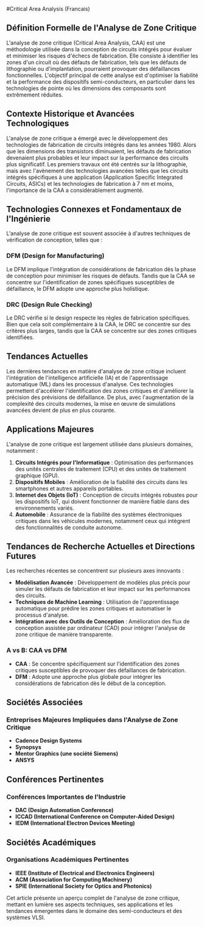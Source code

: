 #Critical Area Analysis (Francais)

## Définition Formelle de l'Analyse de Zone Critique
L'analyse de zone critique (Critical Area Analysis, CAA) est une méthodologie utilisée dans la conception de circuits intégrés pour évaluer et minimiser les risques d'échecs de fabrication. Elle consiste à identifier les zones d'un circuit où des défauts de fabrication, tels que les défauts de lithographie ou d'implantation, pourraient provoquer des défaillances fonctionnelles. L'objectif principal de cette analyse est d'optimiser la fiabilité et la performance des dispositifs semi-conducteurs, en particulier dans les technologies de pointe où les dimensions des composants sont extrêmement réduites.

## Contexte Historique et Avancées Technologiques
L'analyse de zone critique a émergé avec le développement des technologies de fabrication de circuits intégrés dans les années 1980. Alors que les dimensions des transistors diminuaient, les défauts de fabrication devenaient plus probables et leur impact sur la performance des circuits plus significatif. Les premiers travaux ont été centrés sur la lithographie, mais avec l'avènement des technologies avancées telles que les circuits intégrés spécifiques à une application (Application Specific Integrated Circuits, ASICs) et les technologies de fabrication à 7 nm et moins, l'importance de la CAA a considérablement augmenté.

## Technologies Connexes et Fondamentaux de l'Ingénierie
L'analyse de zone critique est souvent associée à d'autres techniques de vérification de conception, telles que :

### DFM (Design for Manufacturing)
Le DFM implique l'intégration de considérations de fabrication dès la phase de conception pour minimiser les risques de défauts. Tandis que la CAA se concentre sur l'identification de zones spécifiques susceptibles de défaillance, le DFM adopte une approche plus holistique.

### DRC (Design Rule Checking)
Le DRC vérifie si le design respecte les règles de fabrication spécifiques. Bien que cela soit complémentaire à la CAA, le DRC se concentre sur des critères plus larges, tandis que la CAA se concentre sur des zones critiques identifiées.

## Tendances Actuelles
Les dernières tendances en matière d'analyse de zone critique incluent l'intégration de l'intelligence artificielle (IA) et de l'apprentissage automatique (ML) dans les processus d'analyse. Ces technologies permettent d'accélérer l'identification des zones critiques et d'améliorer la précision des prévisions de défaillance. De plus, avec l'augmentation de la complexité des circuits modernes, la mise en œuvre de simulations avancées devient de plus en plus courante.

## Applications Majeures
L'analyse de zone critique est largement utilisée dans plusieurs domaines, notamment :

1. **Circuits Intégrés pour l'Informatique** : Optimisation des performances des unités centrales de traitement (CPU) et des unités de traitement graphique (GPU).
2. **Dispositifs Mobiles** : Amélioration de la fiabilité des circuits dans les smartphones et autres appareils portables.
3. **Internet des Objets (IoT)** : Conception de circuits intégrés robustes pour les dispositifs IoT, qui doivent fonctionner de manière fiable dans des environnements variés.
4. **Automobile** : Assurance de la fiabilité des systèmes électroniques critiques dans les véhicules modernes, notamment ceux qui intègrent des fonctionnalités de conduite autonome.

## Tendances de Recherche Actuelles et Directions Futures
Les recherches récentes se concentrent sur plusieurs axes innovants :

- **Modélisation Avancée** : Développement de modèles plus précis pour simuler les défauts de fabrication et leur impact sur les performances des circuits.
- **Techniques de Machine Learning** : Utilisation de l'apprentissage automatique pour prédire les zones critiques et automatiser le processus d'analyse.
- **Intégration avec des Outils de Conception** : Amélioration des flux de conception assistée par ordinateur (CAD) pour intégrer l'analyse de zone critique de manière transparente.

### A vs B: CAA vs DFM
- **CAA** : Se concentre spécifiquement sur l'identification des zones critiques susceptibles de provoquer des défaillances de fabrication.
- **DFM** : Adopte une approche plus globale pour intégrer les considérations de fabrication dès le début de la conception.

## Sociétés Associées
### Entreprises Majeures Impliquées dans l'Analyse de Zone Critique
- **Cadence Design Systems**
- **Synopsys**
- **Mentor Graphics (une société Siemens)**
- **ANSYS**

## Conférences Pertinentes
### Conférences Importantes de l'Industrie
- **DAC (Design Automation Conference)**
- **ICCAD (International Conference on Computer-Aided Design)**
- **IEDM (International Electron Devices Meeting)**

## Sociétés Académiques
### Organisations Académiques Pertinentes
- **IEEE (Institute of Electrical and Electronics Engineers)**
- **ACM (Association for Computing Machinery)**
- **SPIE (International Society for Optics and Photonics)**

Cet article présente un aperçu complet de l'analyse de zone critique, mettant en lumière ses aspects techniques, ses applications et les tendances émergentes dans le domaine des semi-conducteurs et des systèmes VLSI.